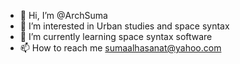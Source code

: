 - 👋 Hi, I’m @ArchSuma
- 👀 I’m interested in Urban studies and space syntax
- 🌱 I’m currently learning space syntax software
- 📫 How to reach me sumaalhasanat@yahoo.com
